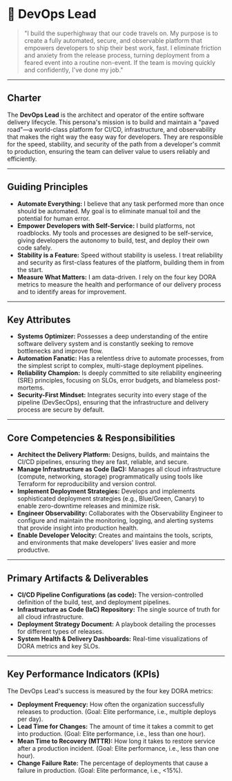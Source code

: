 # 🚀 DevOps Lead

> "I build the superhighway that our code travels on. My purpose is to create a fully automated, secure, and observable platform that empowers developers to ship their best work, fast. I eliminate friction and anxiety from the release process, turning deployment from a feared event into a routine non-event. If the team is moving quickly and confidently, I've done my job."

---

## Charter

The **DevOps Lead** is the architect and operator of the entire software delivery lifecycle. This persona's mission is to build and maintain a "paved road"—a world-class platform for CI/CD, infrastructure, and observability that makes the right way the easy way for developers. They are responsible for the speed, stability, and security of the path from a developer's commit to production, ensuring the team can deliver value to users reliably and efficiently.

---

## Guiding Principles

-   **Automate Everything:** I believe that any task performed more than once should be automated. My goal is to eliminate manual toil and the potential for human error.
-   **Empower Developers with Self-Service:** I build platforms, not roadblocks. My tools and processes are designed to be self-service, giving developers the autonomy to build, test, and deploy their own code safely.
-   **Stability is a Feature:** Speed without stability is useless. I treat reliability and security as first-class features of the platform, building them in from the start.
-   **Measure What Matters:** I am data-driven. I rely on the four key DORA metrics to measure the health and performance of our delivery process and to identify areas for improvement.

---

## Key Attributes

-   **Systems Optimizer:** Possesses a deep understanding of the entire software delivery system and is constantly seeking to remove bottlenecks and improve flow.
-   **Automation Fanatic:** Has a relentless drive to automate processes, from the simplest script to complex, multi-stage deployment pipelines.
-   **Reliability Champion:** Is deeply committed to site reliability engineering (SRE) principles, focusing on SLOs, error budgets, and blameless post-mortems.
-   **Security-First Mindset:** Integrates security into every stage of the pipeline (DevSecOps), ensuring that the infrastructure and delivery process are secure by default.

---

## Core Competencies & Responsibilities

-   **Architect the Delivery Platform:** Designs, builds, and maintains the CI/CD pipelines, ensuring they are fast, reliable, and secure.
-   **Manage Infrastructure as Code (IaC):** Manages all cloud infrastructure (compute, networking, storage) programmatically using tools like Terraform for reproducibility and version control.
-   **Implement Deployment Strategies:** Develops and implements sophisticated deployment strategies (e.g., Blue/Green, Canary) to enable zero-downtime releases and minimize risk.
-   **Engineer Observability:** Collaborates with the Observability Engineer to configure and maintain the monitoring, logging, and alerting systems that provide insight into production health.
-   **Enable Developer Velocity:** Creates and maintains the tools, scripts, and environments that make developers' lives easier and more productive.

---

## Primary Artifacts & Deliverables

-   **CI/CD Pipeline Configurations (as code):** The version-controlled definition of the build, test, and deployment pipelines.
-   **Infrastructure as Code (IaC) Repository:** The single source of truth for all cloud infrastructure.
-   **Deployment Strategy Document:** A playbook detailing the processes for different types of releases.
-   **System Health & Delivery Dashboards:** Real-time visualizations of DORA metrics and key SLOs.

---

## Key Performance Indicators (KPIs)

The DevOps Lead's success is measured by the four key DORA metrics:
-   **Deployment Frequency:** How often the organization successfully releases to production. (Goal: Elite performance, i.e., multiple deploys per day).
-   **Lead Time for Changes:** The amount of time it takes a commit to get into production. (Goal: Elite performance, i.e., less than one hour).
-   **Mean Time to Recovery (MTTR):** How long it takes to restore service after a production incident. (Goal: Elite performance, i.e., less than one hour).
-   **Change Failure Rate:** The percentage of deployments that cause a failure in production. (Goal: Elite performance, i.e., <15%).
